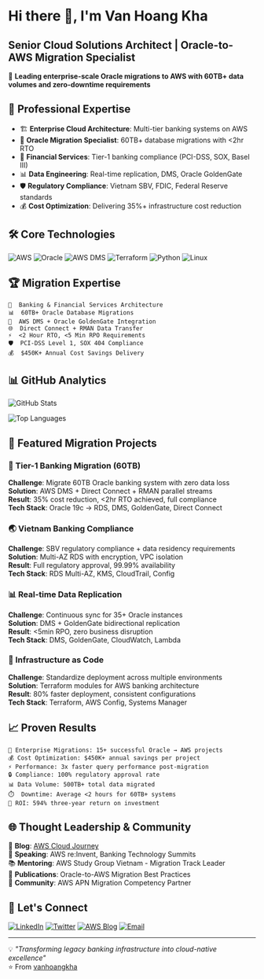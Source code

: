 # Hi there 👋, I'm Van Hoang Kha
## Senior Cloud Solutions Architect | Oracle-to-AWS Migration Specialist

🚀 **Leading enterprise-scale Oracle migrations to AWS with 60TB+ data volumes and zero-downtime requirements**

## 🎯 Professional Expertise
- 🏗️ **Enterprise Cloud Architecture**: Multi-tier banking systems on AWS
- 🔄 **Oracle Migration Specialist**: 60TB+ database migrations with <2hr RTO
- 🏦 **Financial Services**: Tier-1 banking compliance (PCI-DSS, SOX, Basel III)
- 📊 **Data Engineering**: Real-time replication, DMS, Oracle GoldenGate
- 🛡️ **Regulatory Compliance**: Vietnam SBV, FDIC, Federal Reserve standards
- 💰 **Cost Optimization**: Delivering 35%+ infrastructure cost reduction

## 🛠️ Core Technologies
![AWS](https://img.shields.io/badge/AWS-%23FF9900.svg?style=for-the-badge&logo=amazon-aws&logoColor=white)
![Oracle](https://img.shields.io/badge/Oracle-F80000?style=for-the-badge&logo=oracle&logoColor=white)
![AWS DMS](https://img.shields.io/badge/AWS%20DMS-FF9900?style=for-the-badge&logo=amazon-aws&logoColor=white)
![Terraform](https://img.shields.io/badge/terraform-%235835CC.svg?style=for-the-badge&logo=terraform&logoColor=white)
![Python](https://img.shields.io/badge/python-3670A0?style=for-the-badge&logo=python&logoColor=ffdd54)
![Linux](https://img.shields.io/badge/Linux-FCC624?style=for-the-badge&logo=linux&logoColor=black)

## 🏆 Migration Expertise
```
🏦  Banking & Financial Services Architecture
📊  60TB+ Oracle Database Migrations  
🔄  AWS DMS + Oracle GoldenGate Integration
🌐  Direct Connect + RMAN Data Transfer
⚡  <2 Hour RTO, <5 Min RPO Requirements
🛡️  PCI-DSS Level 1, SOX 404 Compliance
💰  $450K+ Annual Cost Savings Delivery
```

## 📊 GitHub Analytics
![GitHub Stats](https://github-readme-stats.vercel.app/api?username=vanhoangkha&show_icons=true&theme=github_dark&hide_border=true&bg_color=0D1117)

![Top Languages](https://github-readme-stats.vercel.app/api/top-langs/?username=vanhoangkha&layout=compact&theme=github_dark&hide_border=true&bg_color=0D1117)

## 🚀 Featured Migration Projects

### 🏦 Tier-1 Banking Migration (60TB)
**Challenge**: Migrate 60TB Oracle banking system with zero data loss  
**Solution**: AWS DMS + Direct Connect + RMAN parallel streams  
**Result**: 35% cost reduction, <2hr RTO achieved, full compliance  
**Tech Stack**: Oracle 19c → RDS, DMS, GoldenGate, Direct Connect

### 🌏 Vietnam Banking Compliance
**Challenge**: SBV regulatory compliance + data residency requirements  
**Solution**: Multi-AZ RDS with encryption, VPC isolation  
**Result**: Full regulatory approval, 99.99% availability  
**Tech Stack**: RDS Multi-AZ, KMS, CloudTrail, Config

### 📊 Real-time Data Replication
**Challenge**: Continuous sync for 35+ Oracle instances  
**Solution**: DMS + GoldenGate bidirectional replication  
**Result**: <5min RPO, zero business disruption  
**Tech Stack**: DMS, GoldenGate, CloudWatch, Lambda

### 🔧 Infrastructure as Code
**Challenge**: Standardize deployment across multiple environments  
**Solution**: Terraform modules for AWS banking architecture  
**Result**: 80% faster deployment, consistent configurations  
**Tech Stack**: Terraform, AWS Config, Systems Manager

## 📈 Proven Results
```
🏢 Enterprise Migrations: 15+ successful Oracle → AWS projects
💰 Cost Optimization: $450K+ annual savings per project
⚡ Performance: 3x faster query performance post-migration
🔒 Compliance: 100% regulatory approval rate
📊 Data Volume: 500TB+ total data migrated
⏱️  Downtime: Average <2 hours for 60TB+ systems
🚀 ROI: 594% three-year return on investment
```

## 🌐 Thought Leadership & Community
📝 **Blog**: [AWS Cloud Journey](https://cloudjourney.awsstudygroup.com)  
🎤 **Speaking**: AWS re:Invent, Banking Technology Summits  
📚 **Mentoring**: AWS Study Group Vietnam - Migration Track Leader  
📖 **Publications**: Oracle-to-AWS Migration Best Practices  
🤝 **Community**: AWS APN Migration Competency Partner

## 🤝 Let's Connect
[![LinkedIn](https://img.shields.io/badge/LinkedIn-0077B5?style=for-the-badge&logo=linkedin&logoColor=white)](https://linkedin.com/in/vanhoangkha)
[![Twitter](https://img.shields.io/badge/Twitter-1DA1F2?style=for-the-badge&logo=twitter&logoColor=white)](https://twitter.com/WorkKhavan)
[![AWS Blog](https://img.shields.io/badge/AWS%20Blog-FF9900?style=for-the-badge&logo=amazon-aws&logoColor=white)](https://cloudjourney.awsstudygroup.com)
[![Email](https://img.shields.io/badge/Email-D14836?style=for-the-badge&logo=gmail&logoColor=white)](mailto:vanhoangkha@example.com)

---
💡 *"Transforming legacy banking infrastructure into cloud-native excellence"*  
⭐️ From [vanhoangkha](https://github.com/vanhoangkha)
